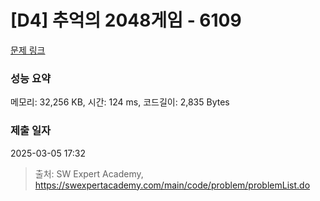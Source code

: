 # [D4] 추억의 2048게임 - 6109 

[문제 링크](https://swexpertacademy.com/main/code/problem/problemDetail.do?contestProbId=AWbrg9uabZsDFAWQ) 

### 성능 요약

메모리: 32,256 KB, 시간: 124 ms, 코드길이: 2,835 Bytes

### 제출 일자

2025-03-05 17:32



> 출처: SW Expert Academy, https://swexpertacademy.com/main/code/problem/problemList.do
